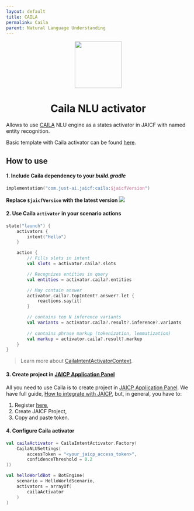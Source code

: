 ```yaml
---
layout: default
title: CAILA
permalink: Caila
parent: Natural Language Understanding
---
```


<p align="center">
    <img src="https://just-ai.com/wp-content/themes/justai/img/caila_sign.svg" height="128" width="128"/>
</p>

<h1 align="center">Caila NLU activator</h1>

Allows to use [CAILA](https://just-ai.com/en/caila-conversational-ai-linguistic-assistant.php) NLU engine as a states activator in JAICF with named entity recognition.

Basic template with Caila activator can be found [here](https://github.com/just-ai/jaicf-jaicp-caila-template).

## How to use

#### 1. Include Caila dependency to your _build.gradle_

```kotlin
implementation("com.just-ai.jaicf:caila:$jaicfVersion")
```

**Replace `$jaicfVersion` with the latest version ![](https://img.shields.io/github/v/release/just-ai/jaicf-kotlin?color=%23000&label=&style=flat-square)**

#### 2. Use Caila `activator` in your scenario actions

```kotlin
state("launch") {
    activators {
        intent("Hello")
    }

    action {
        // Fills slots in intent
        val slots = activator.caila?.slots

        // Recognizes entities in query
        val entities = activator.caila?.entities

        // May contain answer 
        activator.caila?.topIntent?.answer?.let {
            reactions.say(it)
        }

        // contains top N inference variants 
        val variants = activator.caila?.result?.inference?.variants
        
        // contains phrase markup (tokenization, lemmatization)
        val markup = activator.caila?.result?.markup
    }
}
```

> Learn more about [CailaIntentActivatorContext](https://github.com/just-ai/jaicf-kotlin/blob/master/activators/caila/src/main/kotlin/com/justai/jaicf/activator/caila/CailaIntentActivatorContext.kt).

#### 3. Create project in [JAICP Application Panel](https://app.jaicp.com/register?utm_source=github&utm_medium=article&utm_campaign=quickstart)

All you need to use Caila is to create project in [JAICP Application Panel](https://app.jaicp.com/register?utm_source=github&utm_medium=article&utm_campaign=quickstart).
We have full guide, [How to integrate with JAICP](https://github.com/just-ai/jaicf-kotlin/wiki/Quick-Start-With-JAICP), but, in general, you have to:
1. Register [here](https://app.jaicp.com/register?utm_source=github&utm_medium=article&utm_campaign=quickstart),
2. Create JAICF Project,
3. Copy and paste token.

#### 4. Configure Caila activator

```kotlin
val cailaActivator = CailaIntentActivator.Factory(
    CailaNLUSettings(
        accessToken = "<your_jaicp_access_token>", 
        confidenceThreshold = 0.2  
))

val helloWorldBot = BotEngine(
    scenario = HelloWorldScenario,
    activators = arrayOf(
        cailaActivator
    )
)
```
